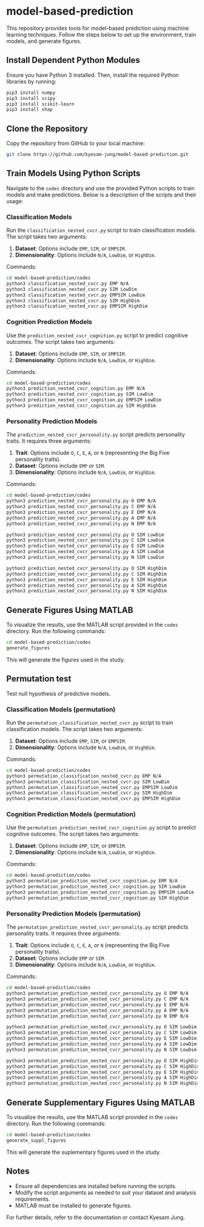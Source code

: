 # model-based-prediction
This repository provides tools for model-based prediction using machine learning techniques. Follow the steps below to set up the environment, train models, and generate figures.

## Install Dependent Python Modules
Ensure you have Python 3 installed. Then, install the required Python libraries by running:
```bash
pip3 install numpy
pip3 install scipy
pip3 install scikit-learn
pip3 install shap
```

## Clone the Repository
Copy the repository from GitHub to your local machine:
```bash
git clone https://github.com/kyesam-jung/model-based-prediction.git
```

## Train Models Using Python Scripts
Navigate to the `codes` directory and use the provided Python scripts to train models and make predictions. Below is a description of the scripts and their usage:

### Classification Models
Run the `classification_nested_cvcr.py` script to train classification models. The script takes two arguments:
1. **Dataset**: Options include `EMP`, `SIM`, or `EMPSIM`.
2. **Dimensionality**: Options include `N/A`, `LowDim`, or `HighDim`.

Commands:
```bash
cd model-based-prediction/codes
python3 classification_nested_cvcr.py EMP N/A
python3 classification_nested_cvcr.py SIM LowDim
python3 classification_nested_cvcr.py EMPSIM LowDim
python3 classification_nested_cvcr.py SIM HighDim
python3 classification_nested_cvcr.py EMPSIM HighDim
```

### Cognition Prediction Models
Use the `prediction_nested_cvcr_cognition.py` script to predict cognitive outcomes. The script takes two arguments:
1. **Dataset**: Options include `EMP`, `SIM`, or `EMPSIM`.
2. **Dimensionality**: Options include `N/A`, `LowDim`, or `HighDim`.

Commands:
```bash
cd model-based-prediction/codes
python3 prediction_nested_cvcr_cognition.py EMP N/A
python3 prediction_nested_cvcr_cognition.py SIM LowDim
python3 prediction_nested_cvcr_cognition.py EMPSIM LowDim
python3 prediction_nested_cvcr_cognition.py SIM HighDim
```

### Personality Prediction Models
The `prediction_nested_cvcr_personality.py` script predicts personality traits. It requires three arguments:
1. **Trait**: Options include `O`, `C`, `E`, `A`, or `N` (representing the Big Five personality traits).
2. **Dataset**: Options include `EMP` or `SIM`.
3. **Dimensionality**: Options include `N/A`, `LowDim`, or `HighDim`.

Commands:
```bash
cd model-based-prediction/codes
python3 prediction_nested_cvcr_personality.py O EMP N/A
python3 prediction_nested_cvcr_personality.py C EMP N/A
python3 prediction_nested_cvcr_personality.py E EMP N/A
python3 prediction_nested_cvcr_personality.py A EMP N/A
python3 prediction_nested_cvcr_personality.py N EMP N/A

python3 prediction_nested_cvcr_personality.py O SIM LowDim
python3 prediction_nested_cvcr_personality.py C SIM LowDim
python3 prediction_nested_cvcr_personality.py E SIM LowDim
python3 prediction_nested_cvcr_personality.py A SIM LowDim
python3 prediction_nested_cvcr_personality.py N SIM LowDim

python3 prediction_nested_cvcr_personality.py O SIM HighDim
python3 prediction_nested_cvcr_personality.py C SIM HighDim
python3 prediction_nested_cvcr_personality.py E SIM HighDim
python3 prediction_nested_cvcr_personality.py A SIM HighDim
python3 prediction_nested_cvcr_personality.py N SIM HighDim
```

## Generate Figures Using MATLAB
To visualize the results, use the MATLAB script provided in the `codes` directory. Run the following commands:
```bash
cd model-based-prediction/codes
generate_figures
```

This will generate the figures used in the study.

## Permutation test
Test null hypothesis of predictive models.

### Classification Models (permutation)
Run the `permutation_classification_nested_cvcr.py` script to train classification models. The script takes two arguments:
1. **Dataset**: Options include `EMP`, `SIM`, or `EMPSIM`.
2. **Dimensionality**: Options include `N/A`, `LowDim`, or `HighDim`.

Commands:
```bash
cd model-based-prediction/codes
python3 permutation_classification_nested_cvcr.py EMP N/A
python3 permutation_classification_nested_cvcr.py SIM LowDim
python3 permutation_classification_nested_cvcr.py EMPSIM LowDim
python3 permutation_classification_nested_cvcr.py SIM HighDim
python3 permutation_classification_nested_cvcr.py EMPSIM HighDim
```

### Cognition Prediction Models (permutation)
Use the `permutation_prediction_nested_cvcr_cognition.py` script to predict cognitive outcomes. The script takes two arguments:
1. **Dataset**: Options include `EMP`, `SIM`, or `EMPSIM`.
2. **Dimensionality**: Options include `N/A`, `LowDim`, or `HighDim`.

Commands:
```bash
cd model-based-prediction/codes
python3 permutation_prediction_nested_cvcr_cognition.py EMP N/A
python3 permutation_prediction_nested_cvcr_cognition.py SIM LowDim
python3 permutation_prediction_nested_cvcr_cognition.py EMPSIM LowDim
python3 permutation_prediction_nested_cvcr_cognition.py SIM HighDim
```

### Personality Prediction Models (permutation)
The `permutation_prediction_nested_cvcr_personality.py` script predicts personality traits. It requires three arguments:
1. **Trait**: Options include `O`, `C`, `E`, `A`, or `N` (representing the Big Five personality traits).
2. **Dataset**: Options include `EMP` or `SIM`.
3. **Dimensionality**: Options include `N/A`, `LowDim`, or `HighDim`.

Commands:
```bash
cd model-based-prediction/codes
python3 permutation_prediction_nested_cvcr_personality.py O EMP N/A
python3 permutation_prediction_nested_cvcr_personality.py C EMP N/A
python3 permutation_prediction_nested_cvcr_personality.py E EMP N/A
python3 permutation_prediction_nested_cvcr_personality.py A EMP N/A
python3 permutation_prediction_nested_cvcr_personality.py N EMP N/A

python3 permutation_prediction_nested_cvcr_personality.py O SIM LowDim
python3 permutation_prediction_nested_cvcr_personality.py C SIM LowDim
python3 permutation_prediction_nested_cvcr_personality.py E SIM LowDim
python3 permutation_prediction_nested_cvcr_personality.py A SIM LowDim
python3 permutation_prediction_nested_cvcr_personality.py N SIM LowDim

python3 permutation_prediction_nested_cvcr_personality.py O SIM HighDim
python3 permutation_prediction_nested_cvcr_personality.py C SIM HighDim
python3 permutation_prediction_nested_cvcr_personality.py E SIM HighDim
python3 permutation_prediction_nested_cvcr_personality.py A SIM HighDim
python3 permutation_prediction_nested_cvcr_personality.py N SIM HighDim
```

## Generate Supplementary Figures Using MATLAB
To visualize the results, use the MATLAB script provided in the `codes` directory. Run the following commands:
```bash
cd model-based-prediction/codes
generate_suppl_figures
```

This will generate the suplementary figures used in the study.

## Notes
- Ensure all dependencies are installed before running the scripts.
- Modify the script arguments as needed to suit your dataset and analysis requirements.
- MATLAB must be installed to generate figures.

For further details, refer to the documentation or contact Kyesam Jung.
